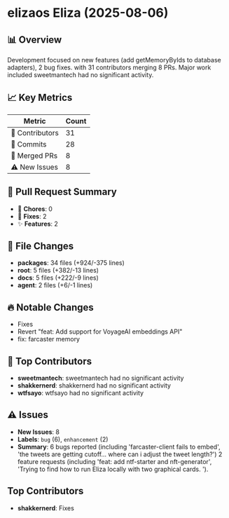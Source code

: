 # elizaos Eliza (2025-08-06)
    
## 📊 Overview
Development focused on new features (add getMemoryByIds to database adapters), 2 bug fixes. with 31 contributors merging 8 PRs. Major work included sweetmantech had no significant activity.

## 📈 Key Metrics
| Metric | Count |
|---------|--------|
| 👥 Contributors | 31 |
| 📝 Commits | 28 |
| 🔄 Merged PRs | 8 |
| ⚠️ New Issues | 8 |

## 🔄 Pull Request Summary
- 🧹 **Chores**: 0
- 🐛 **Fixes**: 2
- ✨ **Features**: 2

## 📁 File Changes
- **packages**: 34 files (+924/-375 lines)
- **root**: 5 files (+382/-13 lines)
- **docs**: 5 files (+222/-9 lines)
- **agent**: 2 files (+6/-1 lines)

## 🔥 Notable Changes
- Fixes
- Revert "feat: Add support for VoyageAI embeddings API"
- fix: farcaster memory

## 👥 Top Contributors
- **sweetmantech**: sweetmantech had no significant activity
- **shakkernerd**: shakkernerd had no significant activity
- **wtfsayo**: wtfsayo had no significant activity

## ⚠️ Issues
- **New Issues**: 8
- **Labels**: `bug` (6), `enhancement` (2)
- **Summary**: 6 bugs reported (including 'farcaster-client fails to embed', 'the tweets are getting cutoff... where can i adjust the tweet length?') 2 feature requests (including 'feat: add ntf-starter and nft-generator', 'Trying to find how to run Eliza locally with two graphical cards. ').

## Top Contributors
- **shakkernerd**: Fixes
